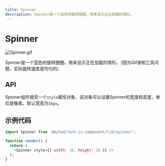 ```yaml
---
title: Spinner
description: Spinner是一个蓝色的旋转圈圈，用来显示正在加载的情形。
---
```


# Spinner

![Spinner.gif](../images/spinner.gif)

Spinner是一个蓝色的旋转圈圈，用来显示正在加载的情形。（因为Gif录制工具问题，实际旋转速度是均匀的）

## API

Spinner组件接受一个`style`属性对象，该对象可以设置Spinner的宽度和高度，单位是像素。默认宽高为`16px`。

## 示例代码

```javascript
import Spinner from '@byted/lark-js-component/lib/spinner';

function render() {
  return (
    <Spinner style={{ width: 16, height: 16 }} />
  );
}
```
